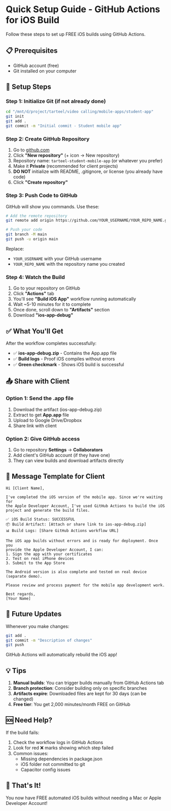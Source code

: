 # Quick Setup Guide - GitHub Actions for iOS Build

Follow these steps to set up FREE iOS builds using GitHub Actions.

## 📋 Prerequisites

- GitHub account (free)
- Git installed on your computer

## 🚀 Setup Steps

### Step 1: Initialize Git (if not already done)

```bash
cd "/mnt/d/project/tarteel/video calling/mobile-apps/student-app"
git init
git add .
git commit -m "Initial commit - Student mobile app"
```

### Step 2: Create GitHub Repository

1. Go to [github.com](https://github.com)
2. Click **"New repository"** (+ icon → New repository)
3. Repository name: `tarteel-student-mobile-app` (or whatever you prefer)
4. Make it **Private** (recommended for client projects)
5. **DO NOT** initialize with README, .gitignore, or license (you already have code)
6. Click **"Create repository"**

### Step 3: Push Code to GitHub

GitHub will show you commands. Use these:

```bash
# Add the remote repository
git remote add origin https://github.com/YOUR_USERNAME/YOUR_REPO_NAME.git

# Push your code
git branch -M main
git push -u origin main
```

Replace:
- `YOUR_USERNAME` with your GitHub username
- `YOUR_REPO_NAME` with the repository name you created

### Step 4: Watch the Build

1. Go to your repository on GitHub
2. Click **"Actions"** tab
3. You'll see **"Build iOS App"** workflow running automatically
4. Wait ~5-10 minutes for it to complete
5. Once done, scroll down to **"Artifacts"** section
6. Download **"ios-app-debug"**

## ✅ What You'll Get

After the workflow completes successfully:

- ✅ **ios-app-debug.zip** - Contains the App.app file
- ✅ **Build logs** - Proof iOS compiles without errors
- ✅ **Green checkmark** - Shows iOS build is successful

## 📤 Share with Client

### Option 1: Send the .app file
1. Download the artifact (ios-app-debug.zip)
2. Extract to get **App.app** file
3. Upload to Google Drive/Dropbox
4. Share link with client

### Option 2: Give GitHub access
1. Go to repository **Settings** → **Collaborators**
2. Add client's GitHub account (if they have one)
3. They can view builds and download artifacts directly

## 📧 Message Template for Client

```
Hi [Client Name],

I've completed the iOS version of the mobile app. Since we're waiting for
the Apple Developer Account, I've used GitHub Actions to build the iOS
project and generate the build files.

✅ iOS Build Status: SUCCESSFUL
📦 Build Artifact: [Attach or share link to ios-app-debug.zip]
📊 Build Logs: [Share GitHub Actions workflow URL]

The iOS app builds without errors and is ready for deployment. Once you
provide the Apple Developer Account, I can:
1. Sign the app with your certificates
2. Test on real iPhone devices
3. Submit to the App Store

The Android version is also complete and tested on real device (separate demo).

Please review and process payment for the mobile app development work.

Best regards,
[Your Name]
```

## 🔄 Future Updates

Whenever you make changes:

```bash
git add .
git commit -m "Description of changes"
git push
```

GitHub Actions will automatically rebuild the iOS app!

## 💡 Tips

1. **Manual builds**: You can trigger builds manually from GitHub Actions tab
2. **Branch protection**: Consider building only on specific branches
3. **Artifacts expire**: Downloaded files are kept for 30 days (can be changed)
4. **Free tier**: You get 2,000 minutes/month FREE on GitHub

## 🆘 Need Help?

If the build fails:
1. Check the workflow logs in GitHub Actions
2. Look for red ❌ marks showing which step failed
3. Common issues:
   - Missing dependencies in package.json
   - iOS folder not committed to git
   - Capacitor config issues

## 🎉 That's It!

You now have FREE automated iOS builds without needing a Mac or Apple Developer Account!
